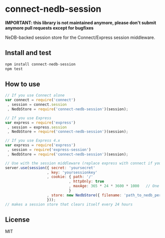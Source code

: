 connect-nedb-session
====================

**IMPORTANT: this library is not maintained anymore, please don't submit anymore pull requests except for bugfixes**

NeDB-backed session store for the Connect/Express session middleware.

## Install and test
```javascript
npm install connect-nedb-session
npm test
```

## How to use
```javascript
// If you use Connect alone
var connect = require('connect')
 , session = connect.session
 , NedbStore = require('connect-nedb-session')(session);

// If you use Express
var express = require('express')
 , session = express.session
 , NedbStore = require('connect-nedb-session')(session);

// If you use Express 4.x
var express = require('express')
 , session = require('express-session')
 , NedbStore = require('connect-nedb-session')(session);

// Use with the session middleware (replace express with connect if you use Connect)
server.use(session({ secret: 'yoursecret'
                   , key: 'yoursessionkey'
                   , cookie: { path: '/'
                             , httpOnly: true
                             , maxAge: 365 * 24 * 3600 * 1000   // One year for example
                             }
                   , store: new NedbStore({ filename: 'path_to_nedb_persistence_file', clearInterval: 24 * 3600 * 1000 })
                   }));
// makes a session store that clears itself every 24 hours
```

## License
MIT
